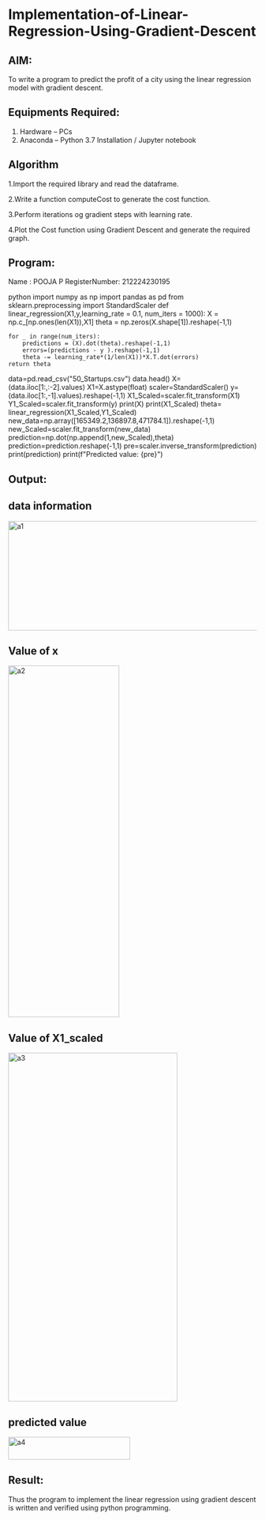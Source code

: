 # Implementation-of-Linear-Regression-Using-Gradient-Descent

## AIM:
To write a program to predict the profit of a city using the linear regression model with gradient descent.

## Equipments Required:
1. Hardware – PCs
2. Anaconda – Python 3.7 Installation / Jupyter notebook

## Algorithm
1.Import the required library and read the dataframe.


2.Write a function computeCost to generate the cost function.


3.Perform iterations og gradient steps with learning rate.


4.Plot the Cost function using Gradient Descent and generate the required graph.


## Program:

Name : POOJA P
RegisterNumber: 212224230195

 python
import numpy as np
import pandas as pd
from sklearn.preprocessing import StandardScaler
def linear_regression(X1,y,learning_rate = 0.1, num_iters = 1000):
    X = np.c_[np.ones(len(X1)),X1]
    theta = np.zeros(X.shape[1]).reshape(-1,1)
    
    for _ in range(num_iters):
        predictions = (X).dot(theta).reshape(-1,1)
        errors=(predictions - y ).reshape(-1,1)
        theta -= learning_rate*(1/len(X1))*X.T.dot(errors)
    return theta
data=pd.read_csv("50_Startups.csv")
data.head()
X=(data.iloc[1:,:-2].values)
X1=X.astype(float)
scaler=StandardScaler()
y=(data.iloc[1:,-1].values).reshape(-1,1)
X1_Scaled=scaler.fit_transform(X1)
Y1_Scaled=scaler.fit_transform(y)
print(X)
print(X1_Scaled)
theta= linear_regression(X1_Scaled,Y1_Scaled)
new_data=np.array([165349.2,136897.8,471784.1]).reshape(-1,1)
new_Scaled=scaler.fit_transform(new_data)
prediction=np.dot(np.append(1,new_Scaled),theta)
prediction=prediction.reshape(-1,1)
pre=scaler.inverse_transform(prediction)
print(prediction)
print(f"Predicted value: {pre}")


## Output:

## data information
<img width="558" height="222" alt="a1" src="https://github.com/user-attachments/assets/79ebe5fc-239f-4a1b-a5d8-7f2c06810c9c" />

## Value of x
<img width="225" height="713" alt="a2" src="https://github.com/user-attachments/assets/bce56909-57dc-4cec-8c4a-7da702cb5ee2" />

## Value of X1_scaled
<img width="343" height="707" alt="a3" src="https://github.com/user-attachments/assets/a254102e-d6c6-4fce-94b2-e05de1371bf4" />

## predicted value
<img width="247" height="46" alt="a4" src="https://github.com/user-attachments/assets/e714ebec-b546-48f2-8b16-c5a8caa91915" />




## Result:
Thus the program to implement the linear regression using gradient descent is written and verified using python programming.
